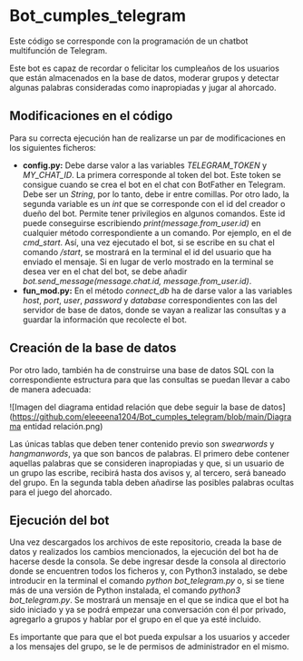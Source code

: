 # Bot_cumples_telegram

Este código se corresponde con la programación de un chatbot multifunción de Telegram.

Este bot es capaz de recordar o felicitar los cumpleaños de los usuarios que están almacenados en la base de datos, moderar grupos y detectar algunas palabras consideradas como inapropiadas y jugar al ahorcado.

## Modificaciones en el código
Para su correcta ejecución han de realizarse un par de modificaciones en los siguientes ficheros:
- **config.py:** Debe darse valor a las variables *TELEGRAM_TOKEN* y *MY_CHAT_ID*. La primera corresponde al token del bot. Este token se consigue cuando se crea el bot en el chat con BotFather en Telegram. Debe ser un *String*, por lo tanto, debe ir entre comillas. Por otro lado, la segunda variable es un *int* que se corresponde con el id del creador o dueño del bot. Permite tener privilegios en algunos comandos. Este id puede conseguirse escribiendo *print(message.from_user.id)* en cualquier método correspondiente a un comando. Por ejemplo, en el de *cmd_start*. Así, una vez ejecutado el bot, si se escribe en su chat el comando */start*, se mostrará en la terminal el id del usuario que ha enviado el mensaje. Si en lugar de verlo mostrado en la terminal se desea ver en el chat del bot, se debe añadir *bot.send_message(message.chat.id, message.from_user.id)*.
- **fun_mod.py:** En el método *connect_db* ha de darse valor a las variables *host*, *port*, *user*, *password* y *database* correspondientes con las del servidor de base de datos, donde se vayan a realizar las consultas y a guardar la información que recolecte el bot.

## Creación de la base de datos
Por otro lado, también ha de construirse una base de datos SQL con la correspondiente estructura para que las consultas se puedan llevar a cabo de manera adecuada:

![Imagen del diagrama entidad relación que debe seguir la base de datos](https://github.com/eleeeena1204/Bot_cumples_telegram/blob/main/Diagrama entidad relación.png)

Las únicas tablas que deben tener contenido previo son *swearwords* y *hangmanwords*, ya que son bancos de palabras. El primero debe contener aquellas palabras que se consideren inapropiadas y que, si un usuario de un grupo las escribe, recibirá hasta dos avisos y, al tercero, será baneado del grupo. En la segunda tabla deben añadirse las posibles palabras ocultas para el juego del ahorcado.

## Ejecución del bot
Una vez descargados los archivos de este repositorio, creada la base de datos y realizados los cambios mencionados, la ejecución del bot ha de hacerse desde la consola. Se debe ingresar desde la consola al directorio donde se encuentren todos los ficheros y, con Python3 instalado, se debe introducir en la terminal el comando *python bot_telegram.py* o, si se tiene más de una versión de Python instalada, el comando *python3 bot_telegram.py*. Se mostrará un mensaje en el que se indica que el bot ha sido iniciado y ya se podrá empezar una conversación con él por privado, agregarlo a grupos y hablar por el grupo en el que ya esté incluido. 

Es importante que para que el bot pueda expulsar a los usuarios y acceder a los mensajes del grupo, se le de permisos de administrador en el mismo.
